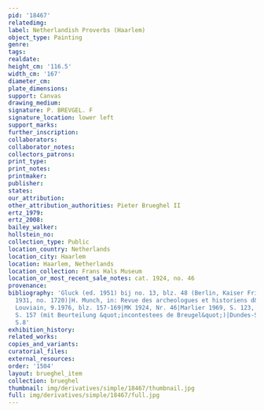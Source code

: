 ```yaml
---
pid: '18467'
relatedimg: 
label: Netherlandish Proverbs (Haarlem)
object_type: Painting
genre: 
tags: 
realdate: 
height_cm: '116.5'
width_cm: '167'
diameter_cm: 
plate_dimensions: 
support: Canvas
drawing_medium: 
signature: P. BREVGEL. F
signature_location: lower left
support_marks: 
further_inscription: 
collaborators: 
collaborator_notes: 
collectors_patrons: 
print_type: 
print_notes: 
printmaker: 
publisher: 
states: 
our_attribution: 
other_attribution_authorities: Pieter Brueghel II
ertz_1979: 
ertz_2008: 
bailey_walker: 
hollstein_no: 
collection_type: Public
location_country: Netherlands
location_city: Haarlem
location: Haarlem, Netherlands
location_collection: Frans Hals Museum
location_or_most_recent_sale_notes: cat. 1924, no. 46
provenance: 
bibliography: 'Gluck (ed. 1951) bij no. 13, blz. 48 (Berlin, Kaiser Friedrich Museum|cat.
  1931, no. 1720)|H. Munch, in: Revue des archeologues et historiens d&apos;art de
  Louviain, 9.1976, blz. 157-169|MK 1924, Nr. 46|Marlier 1969, S. 123, N. 3|Mund 1976,
  S. 157 (mit Beurteilung &quot;incontestees de Breugel&quot;)|Dundes-Stibbe 1981,
  S.8'
exhibition_history: 
related_works: 
copies_and_variants: 
curatorial_files: 
external_resources: 
order: '1504'
layout: brueghel_item
collection: brueghel
thumbnail: img/derivatives/simple/18467/thumbnail.jpg
full: img/derivatives/simple/18467/full.jpg
---
```

